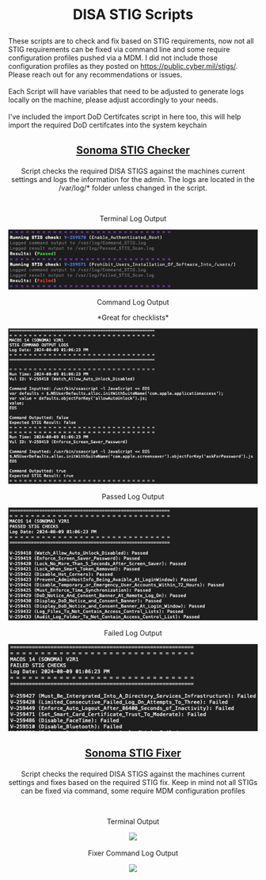 # <p align="center"> DISA STIG Scripts </p>

These scripts are to check and fix based on STIG requirements, now not all STIG requirements can be fixed via command line and some require configuration profiles pushed via a MDM. I did not include those configuration profiles as they posted on https://public.cyber.mil/stigs/. Please reach out for any recommendations or issues.
<br />
<br />
Each Script will have variables that need to be adjusted to generate logs locally on the machine, please adjust accordingly to your needs.
<br />
<br />
I've included the import DoD Certifcates script in here too, this will help import the required DoD certifcates into the system keychain
<br />

## <p align="center"> [Sonoma STIG Checker](https://github.com/cocopuff2u/Mac-Scripts/blob/130024b9664872bddc16938225adc5fd6af0d194/DISA%20STIG%20Scripts/MacOS%2014%20Sonoma%20V2R1%20STIG%20CHECKER.sh) </p> 
<p align="center"> Script checks the required DISA STIGS against the machines current settings and logs the information for the admin. The logs are located in the /var/log/* folder unless changed in the script.</p>
<br />

<p align="center"> Terminal Log Output </p>
<p align="center">
<img src="https://github.com/cocopuff2u/Mac-Scripts/blob/130024b9664872bddc16938225adc5fd6af0d194/DISA%20STIG%20Scripts/images/check_terminal_log.png">
</p>

<p align="center"> Command Log Output</p>
<p align="center">*Great for checklists* </p>
<p align="center">
<img src="https://github.com/cocopuff2u/Mac-Scripts/blob/130024b9664872bddc16938225adc5fd6af0d194/DISA%20STIG%20Scripts/images/Example_Command_output_log.png">
</p>

<p align="center"> Passed Log Output </p>
<p align="center">
<img src="https://github.com/cocopuff2u/Mac-Scripts/blob/130024b9664872bddc16938225adc5fd6af0d194/DISA%20STIG%20Scripts/images/Example_Passed_STIG_log.png">
</p>

<p align="center"> Failed Log Output </p>
<p align="center">
<img src="https://github.com/cocopuff2u/Mac-Scripts/blob/130024b9664872bddc16938225adc5fd6af0d194/DISA%20STIG%20Scripts/images/Example_Failed_STIG_Log.png">
</p>

## <p align="center"> [Sonoma STIG Fixer](https://github.com/cocopuff2u/Mac-Scripts/blob/1c495c72ff1970292f19b3427a9d5323cfff658e/DISA%20STIG%20Scripts/MacOS%2014%20Sonoma%20V2R1%20STIG%20FIXER.sh) </p> 
<p align="center"> Script checks the required DISA STIGS against the machines current settings and fixes based on the required STIG fix. Keep in mind not all STIGs can be fixed via command, some require MDM configuration profiles</p>
<br />

<p align="center"> Terminal Output </p>
<p align="center">
<img src="https://github.com/cocopuff2u/Mac-Scripts/blob/19c94b71ecbfbbd43fe66bdcbfd4aad0b257702c/DISA%20STIG%20Scripts/images/Example_terminal_fixer_log.png">
</p>

<p align="center"> Fixer Command Log Output </p>
<p align="center">
<img src="https://github.com/cocopuff2u/Mac-Scripts/blob/c8cb3bbcebf59154d79bc9836d8b991324fd2f6e/DISA%20STIG%20Scripts/images/Example_Fixer_Command_output_log.png">
</p>

